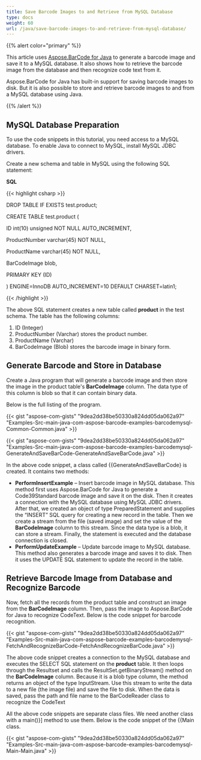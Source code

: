 ```yaml
---
title: Save Barcode Images to and Retrieve from MySQL Database
type: docs
weight: 60
url: /java/save-barcode-images-to-and-retrieve-from-mysql-database/
---
```


{{% alert color="primary" %}} 

This article uses [Aspose.BarCode for Java](https://products.aspose.com/barcode/java) to generate a barcode image and save it to a MySQL database. It also shows how to retrieve the barcode image from the database and then recognize code text from it.

Aspose.BarCode for Java has built-in support for saving barcode images to disk. But it is also possible to store and retrieve barcode images to and from a MySQL database using Java.

{{% /alert %}} 
## **MySQL Database Preparation**
To use the code snippets in this tutorial, you need access to a MySQL database. To enable Java to connect to MySQL, install MySQL JDBC drivers.

Create a new schema and table in MySQL using the following SQL statement:

**SQL**

{{< highlight csharp >}}

 DROP TABLE IF EXISTS test.product;

CREATE TABLE  test.product (

  ID int(10) unsigned NOT NULL AUTO_INCREMENT,

  ProductNumber varchar(45) NOT NULL,

  ProductName varchar(45) NOT NULL,

  BarCodeImage blob,

  PRIMARY KEY (ID)

) ENGINE=InnoDB AUTO_INCREMENT=10 DEFAULT CHARSET=latin1;



{{< /highlight >}}

The above SQL statement creates a new table called **product** in the test schema. The table has the following columns:

1. ID (Integer)
1. ProductNumber (Varchar) stores the product number.
1. ProductName (Varchar)
1. BarCodeImage (Blob) stores the barcode image in binary form.
## **Generate Barcode and Store in Database**
Create a Java program that will generate a barcode image and then store the image in the product table's **BarCodeImage** column. 
The data type of this column is blob so that it can contain binary data.

Below is the full listing of the program.

{{< gist "aspose-com-gists" "9dea2dd38be50330a824dd05da062a97" "Examples-Src-main-java-com-aspose-barcode-examples-barcodemysql-Common-Common.java" >}}

{{< gist "aspose-com-gists" "9dea2dd38be50330a824dd05da062a97" "Examples-Src-main-java-com-aspose-barcode-examples-barcodemysql-GenerateAndSaveBarCode-GenerateAndSaveBarCode.java" >}}

In the above code snippet, a class called {{GenerateAndSaveBarCode} is created. It contains two methods:

- **PerformInsertExample** – Insert barcode image in MySQL database. This method first uses Aspose.BarCode for Java to generate a Code39Standard barcode image and save it on the disk. Then it creates a connection with the MySQL database using MySQL JDBC drivers. After that, we created an object of type PreparedStatement and supplies the “INSERT” SQL query for creating a new record in the table. Then we create a stream from the file (saved image) and set the value of the **BarCodeImage** column to this stream. Since the data type is a blob, it can store a stream. Finally, the statement is executed and the database connection is closed.
- **PerformUpdateExample** – Update barcode image to MySQL database. This method also generates a barcode image and saves it to disk. Then it uses the UPDATE SQL statement to update the record in the table.
## **Retrieve Barcode Image from Database and Recognize Barcode**
Now, fetch all the records from the product table and construct an image from the **BarCodeImage** column. Then, pass the image to Aspose.BarCode for Java to recognize CodeText. Below is the code snippet for barcode recognition.

{{< gist "aspose-com-gists" "9dea2dd38be50330a824dd05da062a97" "Examples-Src-main-java-com-aspose-barcode-examples-barcodemysql-FetchAndRecognizeBarCode-FetchAndRecognizeBarCode.java" >}}

The above code snippet creates a connection to the MySQL database and executes the SELECT SQL statement on the **product** table. It then loops through the Resultset and calls the ResultSet.getBinaryStream() method on the **BarCodeImage** column. Because it is a blob type column, the method returns an object of the type InputStream. Use this stream to write the data to a new file (the image file) and save the file to disk. When the data is saved, pass the path and file name to the BarCodeReader class to recognize the CodeText

All the above code snippets are separate class files. We need another class with a main()}] method to use them. Below is the code snippet of the {{Main class.

{{< gist "aspose-com-gists" "9dea2dd38be50330a824dd05da062a97" "Examples-Src-main-java-com-aspose-barcode-examples-barcodemysql-Main-Main.java" >}}
